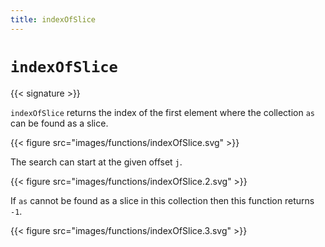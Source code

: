 ```yaml
---
title: indexOfSlice
---
```


# `indexOfSlice`

{{< signature >}}

`indexOfSlice` returns the index of the first element where the collection `as` can be found as a slice.

{{< figure src="images/functions/indexOfSlice.svg" >}}

The search can start at the given offset `j`.

{{< figure src="images/functions/indexOfSlice.2.svg" >}}

If `as` cannot be found as a slice in this collection then this function returns `-1`.

{{< figure src="images/functions/indexOfSlice.3.svg" >}}
